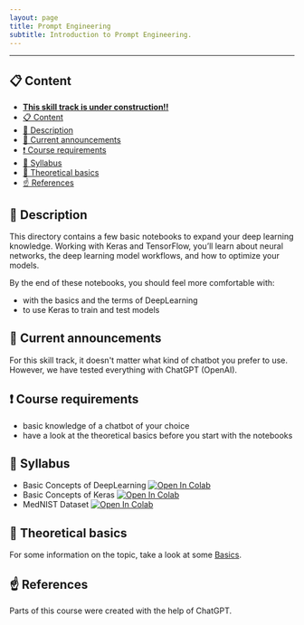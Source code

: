 ```yaml
---
layout: page
title: Prompt Engineering
subtitle: Introduction to Prompt Engineering.
---
```


---

## 📋 Content
- [**This skill track is under construction!!**](#this-skill-track-is-under-construction)
- [📋 Content](#-content)
- [📄 Description](#-description)
- [📣 Current announcements](#-current-announcements)
- [❗ Course requirements](#-course-requirements)
- [📒 Syllabus](#-syllabus)
- [📝 Theoretical basics](#-theoretical-basics)
- [☝️ References](#️-references)


## 📄 Description
This directory contains a few basic notebooks to expand your deep learning knowledge. Working with Keras and TensorFlow, you’ll learn about neural networks, the deep learning model workflows, and how to optimize your models.

By the end of these notebooks, you should feel more comfortable with:
- with the basics and the terms of DeepLearning
- to use Keras to train and test models


## 📣 Current announcements
For this skill track, it doesn't matter what kind of chatbot you prefer to use. However, we have tested everything with ChatGPT (OpenAI). 


## ❗ Course requirements
- basic knowledge of a chatbot of your choice
- have a look at the theoretical basics before you start with the notebooks


## 📒 Syllabus
- Basic Concepts of DeepLearning <a href="https://colab.research.google.com/github/University-Clinic-of-Neuroradiology/python-bootcamp/blob/main/notebooks/DeepLearning/01_introduction_DL.ipynb"><img src="https://colab.research.google.com/assets/colab-badge.svg" alt="Open In Colab"/></a>
- Basic Concepts of Keras <a href="https://colab.research.google.com/github/University-Clinic-of-Neuroradiology/python-bootcamp/blob/main/notebooks/DeepLearning/02_introduction_keras.ipynb"><img src="https://colab.research.google.com/assets/colab-badge.svg" alt="Open In Colab"/></a>
- MedNIST Dataset <a href="https://colab.research.google.com/github/University-Clinic-of-Neuroradiology/python-bootcamp/blob/main/notebooks/DeepLearning/03_introduction_MNIST.ipynb"><img src="https://colab.research.google.com/assets/colab-badge.svg" alt="Open In Colab"/></a>


## 📝 Theoretical basics
For some information on the topic, take a look at some [Basics](./theoretical_basics/prompt_engineering.md).


## ☝️ References
Parts of this course were created with the help of ChatGPT.
